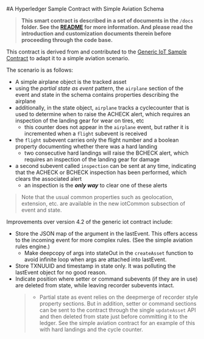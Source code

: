 #A Hyperledger Sample Contract with Simple Aviation Schema

> **This smart contract is described in a set of documents in the `/docs` folder. See the [README](./docs/README.md) for more information. And please read the introduction and customization documents therein before proceeding through the code base.**

This contract is derived from and contributed to the [Generic IoT Sample Contract](../iot_sample_contract_hyperledger) to adapt it to a simple aviation scenario. 

The scenario is as follows:

- A simple airplane object is the tracked asset
- using the *partial state as event* pattern, the `airplane` section of the event and state in the schema contains properties describing the airplane
- additionally, in the state object, `airplane` tracks a cyclecounter that is used to determine when to raise the ACHECK alert, which requires an inspection of the landing gear for wear on tires, etc
    - this counter does not appear in the `airplane` event, but rather it is incremented when a `flight` subevent is received
- the `flight` subevent carries only the flight number and a boolean property documenting whether there was a hard landing
    - two consecutive hard landings will raise the BCHECK alert, which requires an inspection of the landing gear for damage
- a second subevent called `inspection` can be sent at any time, indicating that the ACHECK or BCHECK inspection has been performed, which clears the associated alert
    - an inspection is the __*only way*__ to clear one of these alerts

> Note that the usual common properties such as geolocation, extension, etc. are available in the new iotCommon subsection of event and state.

Improvements over version 4.2 of the generic iot contract include:
- Store the JSON map of the argument in the lastEvent. This offers access to the incoming event for more complex rules. (See the simple aviation rules engine.)
    - Make deepcopy of args into stateOut in the `createAsset` function to avoid infinite loop when args are attached into lastEvent. 
- Store TXNUUID and timestamp in state only. It was polluting the lastEvent object for no good reason.
- Indicate position where setter or command subevents (if they are in use) are deleted from state, while leaving recorder subevents intact. 
    >- Partial state as event relies on the deepmerge of recorder style property sections. But in addition, setter or command sections can be sent to the contract through the single `updateAsset` API and then deleted from state just before committing it to the ledger. See the simple aviation contract for an example of this with hard landings and the cycle counter.
